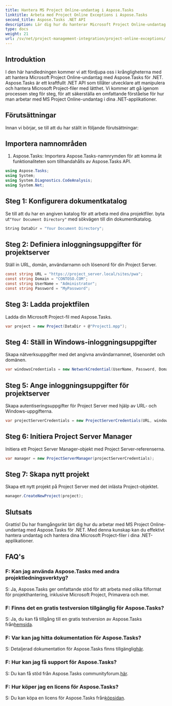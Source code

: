 ```yaml
---
title: Hantera MS Project Online-undantag i Aspose.Tasks
linktitle: Arbeta med Project Online Exceptions i Aspose.Tasks
second_title: Aspose.Tasks .NET API
description: Lär dig hur du hanterar Microsoft Project Online-undantag sömlöst med Aspose.Tasks för .NET. Steg-för-steg handledning för effektiv projektledning.
type: docs
weight: 21
url: /sv/net/project-management-integration/project-online-exceptions/
---
```

## Introduktion
I den här handledningen kommer vi att fördjupa oss i krångligheterna med att hantera Microsoft Project Online-undantag med Aspose.Tasks för .NET. Aspose.Tasks är ett kraftfullt .NET API som tillåter utvecklare att manipulera och hantera Microsoft Project-filer med lätthet. Vi kommer att gå igenom processen steg för steg, för att säkerställa en omfattande förståelse för hur man arbetar med MS Project Online-undantag i dina .NET-applikationer.
## Förutsättningar
Innan vi börjar, se till att du har ställt in följande förutsättningar:

## Importera namnområden
1. Aspose.Tasks: Importera Aspose.Tasks-namnrymden för att komma åt funktionaliteten som tillhandahålls av Aspose.Tasks API.
```csharp
using Aspose.Tasks;
using System;
using System.Diagnostics.CodeAnalysis;
using System.Net;

```

## Steg 1: Konfigurera dokumentkatalog
 Se till att du har en angiven katalog för att arbeta med dina projektfiler. byta ut`"Your Document Directory"` med sökvägen till din dokumentkatalog.
```csharp
String DataDir = "Your Document Directory";
```
## Steg 2: Definiera inloggningsuppgifter för projektserver
Ställ in URL, domän, användarnamn och lösenord för din Project Server.
```csharp
const string URL = "https://project_server.local/sites/pwa";
const string Domain = "CONTOSO.COM";
const string UserName = "Administrator";
const string Password = "MyPassword";
```
## Steg 3: Ladda projektfilen
Ladda din Microsoft Project-fil med Aspose.Tasks.
```csharp
var project = new Project(DataDir + @"Project1.mpp");
```
## Steg 4: Ställ in Windows-inloggningsuppgifter
Skapa nätverksuppgifter med det angivna användarnamnet, lösenordet och domänen.
```csharp
var windowsCredentials = new NetworkCredential(UserName, Password, Domain);
```
## Steg 5: Ange inloggningsuppgifter för projektserver
Skapa autentiseringsuppgifter för Project Server med hjälp av URL- och Windows-uppgifterna.
```csharp
var projectServerCredentials = new ProjectServerCredentials(URL, windowsCredentials);
```
## Steg 6: Initiera Project Server Manager
Initiera ett Project Server Manager-objekt med Project Server-referenserna.
```csharp
var manager = new ProjectServerManager(projectServerCredentials);
```
## Steg 7: Skapa nytt projekt
Skapa ett nytt projekt på Project Server med det inlästa Project-objektet.
```csharp
manager.CreateNewProject(project);
```

## Slutsats
Grattis! Du har framgångsrikt lärt dig hur du arbetar med MS Project Online-undantag med Aspose.Tasks för .NET. Med denna kunskap kan du effektivt hantera undantag och hantera dina Microsoft Project-filer i dina .NET-applikationer.
## FAQ's
### F: Kan jag använda Aspose.Tasks med andra projektledningsverktyg?
S: Ja, Aspose.Tasks ger omfattande stöd för att arbeta med olika filformat för projekthantering, inklusive Microsoft Project, Primavera och mer.
### F: Finns det en gratis testversion tillgänglig för Aspose.Tasks?
 S: Ja, du kan få tillgång till en gratis testversion av Aspose.Tasks från[hemsida](https://releases.aspose.com/).
### F: Var kan jag hitta dokumentation för Aspose.Tasks?
 S: Detaljerad dokumentation för Aspose.Tasks finns tillgänglig[här](https://reference.aspose.com/tasks/net/).
### F: Hur kan jag få support för Aspose.Tasks?
 S: Du kan få stöd från Aspose.Tasks communityforum.[här](https://forum.aspose.com/c/tasks/15).
### F: Hur köper jag en licens för Aspose.Tasks?
 S: Du kan köpa en licens för Aspose.Tasks från[köpsidan](https://purchase.aspose.com/buy).